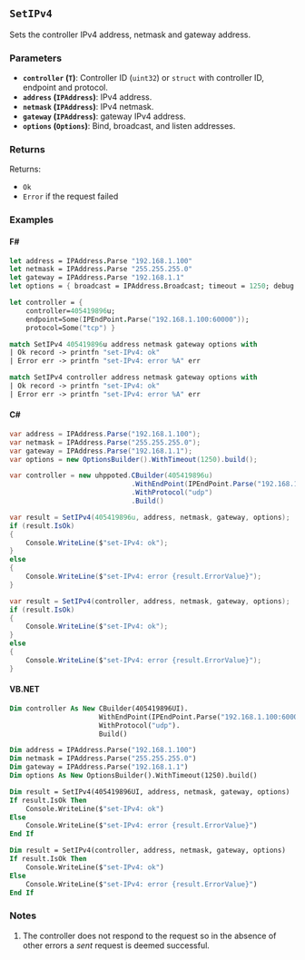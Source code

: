 ## `SetIPv4`

Sets the controller IPv4 address, netmask and gateway address.

### Parameters
- **`controller` (`T`)**: Controller ID (`uint32`) or `struct` with controller ID, endpoint and protocol.
- **`address` (`IPAddress`)**: IPv4 address.
- **`netmask` (`IPAddress`)**: IPv4 netmask.
- **`gateway` (`IPAddress`)**: gateway IPv4 address.
- **`options` (`Options`)**: Bind, broadcast, and listen addresses.

### Returns

Returns:
- `Ok`
- `Error` if the request failed

### Examples

#### F#
```fsharp
let address = IPAddress.Parse "192.168.1.100"
let netmask = IPAddress.Parse "255.255.255.0"
let gateway = IPAddress.Parse "192.168.1.1"
let options = { broadcast = IPAddress.Broadcast; timeout = 1250; debug = true }

let controller = { 
    controller=405419896u; 
    endpoint=Some(IPEndPoint.Parse("192.168.1.100:60000")); 
    protocol=Some("tcp") }

match SetIPv4 405419896u address netmask gateway options with
| Ok record -> printfn "set-IPv4: ok"
| Error err -> printfn "set-IPv4: error %A" err

match SetIPv4 controller address netmask gateway options with
| Ok record -> printfn "set-IPv4: ok"
| Error err -> printfn "set-IPv4: error %A" err
```

#### C#
```csharp
var address = IPAddress.Parse("192.168.1.100");
var netmask = IPAddress.Parse("255.255.255.0");
var gateway = IPAddress.Parse("192.168.1.1");
var options = new OptionsBuilder().WithTimeout(1250).build();

var controller = new uhppoted.CBuilder(405419896u)
                              .WithEndPoint(IPEndPoint.Parse("192.168.1.100:60000"))
                              .WithProtocol("udp")
                              .Build()

var result = SetIPv4(405419896u, address, netmask, gateway, options);
if (result.IsOk)
{
    Console.WriteLine($"set-IPv4: ok");
}
else
{
    Console.WriteLine($"set-IPv4: error {result.ErrorValue}");
}

var result = SetIPv4(controller, address, netmask, gateway, options);
if (result.IsOk)
{
    Console.WriteLine($"set-IPv4: ok");
}
else
{
    Console.WriteLine($"set-IPv4: error {result.ErrorValue}");
}
```

#### VB.NET
```vb
Dim controller As New CBuilder(405419896UI).
                      WithEndPoint(IPEndPoint.Parse("192.168.1.100:60000")).
                      WithProtocol("udp").
                      Build()

Dim address = IPAddress.Parse("192.168.1.100")
Dim netmask = IPAddress.Parse("255.255.255.0")
Dim gateway = IPAddress.Parse("192.168.1.1")
Dim options As New OptionsBuilder().WithTimeout(1250).build()

Dim result = SetIPv4(405419896UI, address, netmask, gateway, options)
If result.IsOk Then
    Console.WriteLine($"set-IPv4: ok")
Else
    Console.WriteLine($"set-IPv4: error {result.ErrorValue}")
End If

Dim result = SetIPv4(controller, address, netmask, gateway, options)
If result.IsOk Then
    Console.WriteLine($"set-IPv4: ok")
Else
    Console.WriteLine($"set-IPv4: error {result.ErrorValue}")
End If
```

### Notes

1. The controller does not respond to the request so in the absence of other errors a _sent_ request is deemed successful.
 